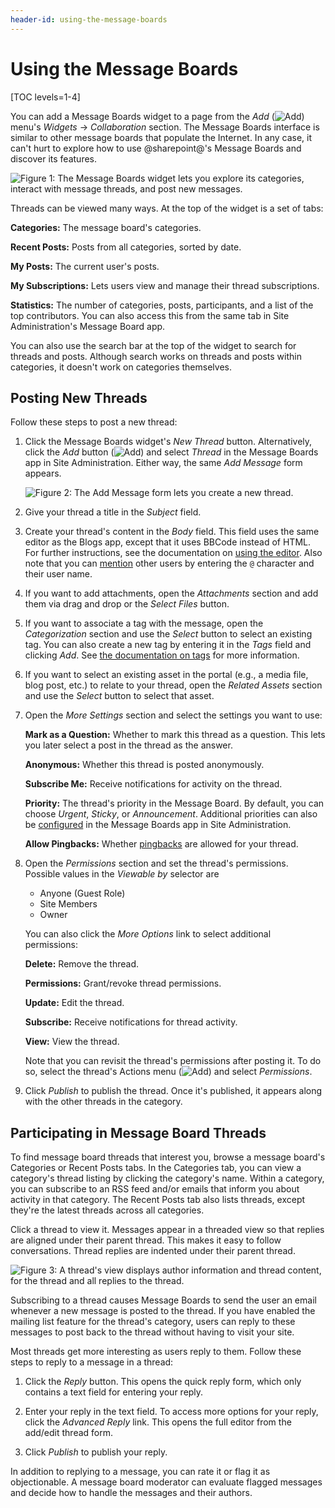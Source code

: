 ```yaml
---
header-id: using-the-message-boards
---
```


# Using the Message Boards

[TOC levels=1-4]

You can add a Message Boards widget to a page from the *Add* 
(![Add](../../../../images/icon-add-app.png)) menu's *Widgets* &rarr; 
*Collaboration* section. The Message Boards interface is similar to other 
message boards that populate the Internet. In any case, it can't hurt to explore 
how to use @sharepoint@'s Message Boards and discover its features. 

![Figure 1: The Message Boards widget lets you explore its categories, interact with message threads, and post new messages.](../../../../images/message-boards-category-threads.png)

Threads can be viewed many ways. At the top of the widget is a set of tabs: 

**Categories:** The message board's categories. 

**Recent Posts:** Posts from all categories, sorted by date.

**My Posts:** The current user's posts. 

**My Subscriptions:** Lets users view and manage their thread subscriptions. 

**Statistics:** The number of categories, posts, participants, and a list of the 
top contributors. You can also access this from the same tab in Site 
Administration's Message Board app. 

You can also use the search bar at the top of the widget to search for threads 
and posts. Although search works on threads and posts within categories, it 
doesn't work on categories themselves. 

## Posting New Threads

Follow these steps to post a new thread: 

1.  Click the Message Boards widget's *New Thread* button. Alternatively, click 
    the *Add* button 
    (![Add](../../../../images/icon-add.png)) and select *Thread* in the Message 
    Boards app in Site Administration. Either way, the same *Add Message* form 
    appears. 

    ![Figure 2: The Add Message form lets you create a new thread.](../../../../images/message-boards-add-thread.png)

2.  Give your thread a title in the *Subject* field. 

3.  Create your thread's content in the *Body* field. This field uses the same 
    editor as the Blogs app, except that it uses BBCode instead of HTML. For 
    further instructions, see the documentation on 
    [using the editor](/docs/7-2/user/-/knowledge_base/u/using-the-blog-entry-editor). 
    Also note that you can 
    [mention](/docs/7-2/user/-/knowledge_base/u/mentioning-users) 
    other users by entering the `@` character and their user name. 

4.  If you want to add attachments, open the *Attachments* section and add them 
    via drag and drop or the *Select Files* button. 

5.  If you want to associate a tag with the message, open the *Categorization* 
    section and use the *Select* button to select an existing tag. You can also 
    create a new tag by entering it in the *Tags* field and clicking *Add*. See 
    [the documentation on tags](/docs/7-2/user/-/knowledge_base/u/tagging-content) 
    for more information. 

6.  If you want to select an existing asset in the portal (e.g., a media file, 
    blog post, etc.) to relate to your thread, open the *Related Assets* section 
    and use the *Select* button to select that asset. 

7.  Open the *More Settings* section and select the settings you want to use: 

    **Mark as a Question:** Whether to mark this thread as a question. This lets 
    you later select a post in the thread as the answer. 

    **Anonymous:** Whether this thread is posted anonymously. 

    **Subscribe Me:** Receive notifications for activity on the thread. 

    **Priority:** The thread's priority in the Message Board. By default, you 
    can choose *Urgent*, *Sticky*, or *Announcement*. Additional priorities can 
    also be 
    [configured](/docs/7-2/user/-/knowledge_base/u/configuring-message-boards) 
    in the Message Boards app in Site Administration. 

    **Allow Pingbacks:** Whether 
    [pingbacks](https://en.wikipedia.org/wiki/Pingback) 
    are allowed for your thread. 

8.  Open the *Permissions* section and set the thread's permissions. Possible 
    values in the *Viewable by* selector are

    -   Anyone (Guest Role)
    -   Site Members
    -   Owner

    You can also click the *More Options* link to select additional permissions: 

    **Delete:** Remove the thread. 

    **Permissions:** Grant/revoke thread permissions. 

    **Update:** Edit the thread. 

    **Subscribe:** Receive notifications for thread activity. 

    **View:** View the thread. 

    Note that you can revisit the thread's permissions after posting it. To do 
    so, select the thread's Actions menu 
    (![Add](../../../../images/icon-actions.png)) and select *Permissions*. 

9.  Click *Publish* to publish the thread. Once it's published, it appears 
    along with the other threads in the category. 

## Participating in Message Board Threads

To find message board threads that interest you, browse a message board's
Categories or Recent Posts tabs. In the Categories tab, you can view a 
category's thread listing by clicking the category's name. Within a category, 
you can subscribe to an RSS feed and/or emails that inform you about activity in 
that category. The Recent Posts tab also lists threads, except they're the 
latest threads across all categories. 

Click a thread to view it. Messages appear in a threaded view so that replies
are aligned under their parent thread. This makes it easy to follow
conversations. Thread replies are indented under their parent thread. 

![Figure 3: A thread's view displays author information and thread content, for the thread and all replies to the thread.](../../../../images/message-boards-participate-in-threads.png)

Subscribing to a thread causes Message Boards to send the user an email whenever
a new message is posted to the thread. If you have enabled the mailing list
feature for the thread's category, users can reply to these messages to post
back to the thread without having to visit your site.

Most threads get more interesting as users reply to them. Follow these steps to 
reply to a message in a thread:

1.  Click the *Reply* button. This opens the quick reply form, which only 
    contains a text field for entering your reply. 

2.  Enter your reply in the text field. To access more options for your reply, 
    click the *Advanced Reply* link. This opens the full editor from the 
    add/edit thread form. 

3.  Click *Publish* to publish your reply. 

In addition to replying to a message, you can rate it or flag it as 
objectionable. A message board moderator can evaluate flagged messages and 
decide how to handle the messages and their authors. 
